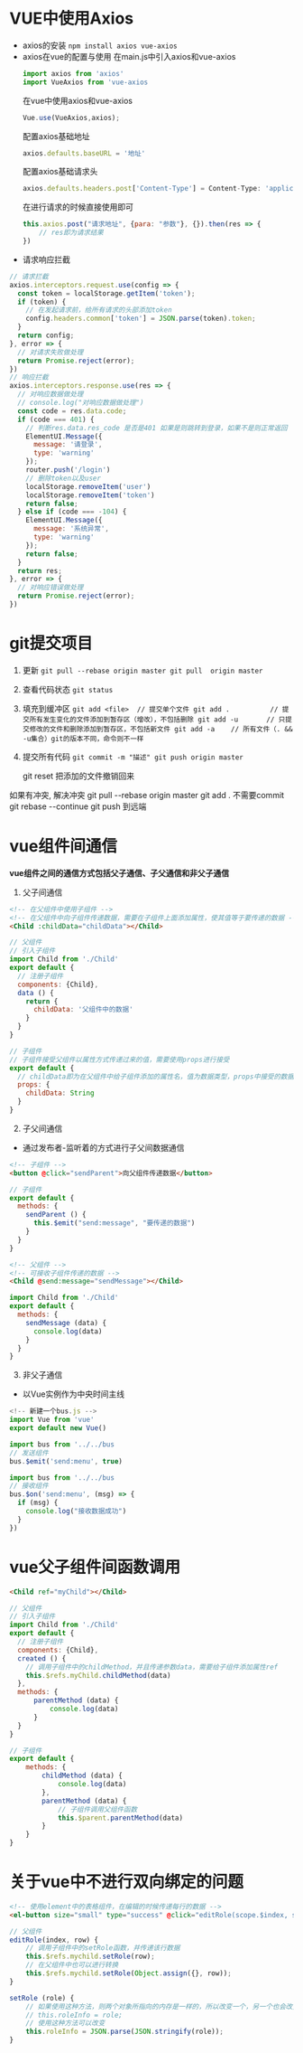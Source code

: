 # VUE中使用Axios
- axios的安装
  `
  npm install axios vue-axios
  `
- axios在vue的配置与使用
  在main.js中引入axios和vue-axios
  ```javascript
  import axios from 'axios'
  import VueAxios from 'vue-axios
  ```
  在vue中使用axios和vue-axios
  ```javascript
  Vue.use(VueAxios,axios);
  ```
  配置axios基础地址
  ```javascript
  axios.defaults.baseURL = '地址'
  ```
  配置axios基础请求头
  ```javascript
  axios.defaults.headers.post['Content-Type'] = Content-Type: 'application/json; charset=UTF-8'
  ```
  在进行请求的时候直接使用即可
  ```javascript
  this.axios.post("请求地址", {para: "参数"}, {}).then(res => {
      // res即为请求结果
  })
  ```
- 请求响应拦截
```javascript
// 请求拦截
axios.interceptors.request.use(config => {
  const token = localStorage.getItem('token');
  if (token) {
    // 在发起请求前，给所有请求的头部添加token
    config.headers.common['token'] = JSON.parse(token).token;
  }
  return config;
}, error => {
  // 对请求失败做处理
  return Promise.reject(error);
})
// 响应拦截
axios.interceptors.response.use(res => {
  // 对响应数据做处理
  // console.log("对响应数据做处理")
  const code = res.data.code;
  if (code === 401) {
    // 判断res.data.res_code 是否是401 如果是则跳转到登录，如果不是则正常返回
    ElementUI.Message({
      message: '请登录',
      type: 'warning'
    });
    router.push('/login')
    // 删除token以及user
    localStorage.removeItem('user')
    localStorage.removeItem('token')
    return false;
  } else if (code === -104) {
    ElementUI.Message({
      message: '系统异常',
      type: 'warning'
    });
    return false;
  }
  return res;
}, error => {
  // 对响应错误做处理
  return Promise.reject(error);
})
```

# git提交项目
1. 更新
    `
    git pull --rebase origin master
    git pull  origin master
    `
2. 查看代码状态
    `
    git status
    `
3. 填充到缓冲区
    `
    git add <file>  // 提交单个文件
    git add .          // 提交所有发生变化的文件添加到暂存区（增改），不包括删除
    git add -u       // 只提交修改的文件和删除添加到暂存区，不包括新文件
    git add -a	  // 所有文件（. && -u集合）git的版本不同，命令则不一样
    `
4. 提交所有代码
    `
    git commit -m "描述"
    git push origin master
    `
    
    git reset  把添加的文件撤销回来





如果有冲突, 解决冲突
git pull --rebase origin master
git add .
不需要commit
git rebase --continue
git push 到远端


# vue组件间通信
<b>vue组件之间的通信方式包括父子通信、子父通信和非父子通信</b>

1. 父子间通信  
```html
<!-- 在父组件中使用子组件 -->
<!-- 在父组件中向子组件传递数据，需要在子组件上面添加属性，使其值等于要传递的数据 -->
<Child :childData="childData"></Child>
```
```javascript
// 父组件
// 引入子组件
import Child from './Child'
export default {
  // 注册子组件
  components: {Child},
  data () {
    return {
      childData: '父组件中的数据'
    }
  }
}
```
```javascript
// 子组件
// 子组件接受父组件以属性方式传递过来的值，需要使用props进行接受
export default {
  // childData即为在父组件中给子组件添加的属性名，值为数据类型，props中接受的数据等同于data中的数据，可以直接使用，且不能和data中的变量名相同
  props: {
    childData: String
  }
}
```
2. 子父间通信
- 通过发布者-监听着的方式进行子父间数据通信
```html
<!-- 子组件 -->
<button @click="sendParent">向父组件传递数据</button>
```
```JavaScript
// 子组件
export default {
  methods: {
    sendParent () {
      this.$emit("send:message", "要传递的数据")
    }
  }
}
```
```html
<!-- 父组件 -->
<!-- 可接收子组件传递的数据 -->
<Child @send:message="sendMessage"></Child>
```
```javascript
import Child from './Child'
export default {
  methods: {
    sendMessage (data) {
      console.log(data)
    }
  }
}
```
3. 非父子通信
- 以Vue实例作为中央时间主线
```javascript
<!-- 新建一个bus.js -->
import Vue from 'vue'
export default new Vue()
```
```javascript
import bus from '../../bus
// 发送组件
bus.$emit('send:menu', true)
```
```javascript
import bus from '../../bus
// 接收组件
bus.$on('send:menu', (msg) => {
  if (msg) {
    console.log("接收数据成功")
  }
})
```

# vue父子组件间函数调用
```html
<Child ref="myChild"></Child>
```
```javascript
// 父组件
// 引入子组件
import Child from './Child'
export default {
  // 注册子组件
  components: {Child},
  created () {
    // 调用子组件中的childMethod，并且传递参数data，需要给子组件添加属性ref
    this.$refs.myChild.childMethod(data)
  },
  methods: {
      parentMethod (data) {
          console.log(data)
      }
  }
}
```
```javascript
// 子组件
export default {
    methods: {
        childMethod (data) {
            console.log(data)
        },
        parentMethod (data) {
            // 子组件调用父组件函数
            this.$parent.parentMethod(data)
        }
    }
}
```

# 关于vue中不进行双向绑定的问题
```html
<!-- 使用element中的表格组件，在编辑的时候传递每行的数据 -->
<el-button size="small" type="success" @click="editRole(scope.$index, scope.row)">编辑</el-button>
```
```javascript
// 父组件
editRole(index, row) {
    // 调用子组件中的setRole函数，并传递该行数据
    this.$refs.mychild.setRole(row);
    // 在父组件中也可以进行转换
    this.$refs.mychild.setRole(Object.assign({}, row));
}
```
```javascript
setRole (role) {
    // 如果使用这种方法，则两个对象所指向的内存是一样的，所以改变一个，另一个也会改变
    // this.roleInfo = role;
    // 使用这种方法可以改变
    this.roleInfo = JSON.parse(JSON.stringify(role));
}
```


